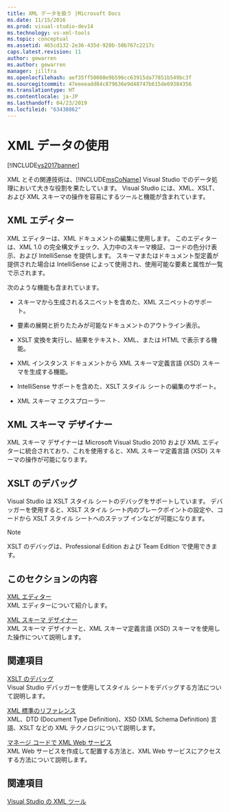 ```yaml
---
title: XML データを扱う |Microsoft Docs
ms.date: 11/15/2016
ms.prod: visual-studio-dev14
ms.technology: vs-xml-tools
ms.topic: conceptual
ms.assetid: 465cd132-2e36-435d-920b-50b767c2217c
caps.latest.revision: 11
author: gewarren
ms.author: gewarren
manager: jillfra
ms.openlocfilehash: aef35ff50080e9b596cc63915da77851b549bc3f
ms.sourcegitcommit: 47eeeeadd84c879636e9d48747b615de69384356
ms.translationtype: HT
ms.contentlocale: ja-JP
ms.lasthandoff: 04/23/2019
ms.locfileid: "63438862"
---
```

# <a name="working-with-xml-data"></a>XML データの使用
[!INCLUDE[vs2017banner](../includes/vs2017banner.md)]

XML とその関連技術は、[!INCLUDE[msCoName](../includes/msconame-md.md)] Visual Studio でのデータ処理において大きな役割を果たしています。 Visual Studio には、XML、XSLT、および XML スキーマの操作を容易にするツールと機能が含まれています。  
  
## <a name="xml-editor"></a>XML エディター  
 XML エディターは、XML ドキュメントの編集に使用します。 このエディターは、XML 1.0 の完全構文チェック、入力中のスキーマ検証、コードの色分け表示、および IntelliSense を提供します。 スキーマまたはドキュメント型定義が提供された場合は IntelliSense によって使用され、使用可能な要素と属性が一覧で示されます。  
  
 次のような機能も含まれています。  
  
- スキーマから生成されるスニペットを含めた、XML スニペットのサポート。  
  
- 要素の展開と折りたたみが可能なドキュメントのアウトライン表示。  
  
- XSLT 変換を実行し、結果をテキスト、XML、または HTML で表示する機能。  
  
- XML インスタンス ドキュメントから XML スキーマ定義言語 (XSD) スキーマを生成する機能。  
  
- IntelliSense サポートを含めた、XSLT スタイル シートの編集のサポート。  
  
- XML スキーマ エクスプローラー  
  
## <a name="xml-schema-designer"></a>XML スキーマ デザイナー  
 XML スキーマ デザイナーは Microsoft Visual Studio 2010 および XML エディターに統合されており、これを使用すると、XML スキーマ定義言語 (XSD) スキーマの操作が可能になります。  
  
## <a name="xslt-debugging"></a>XSLT のデバッグ  
 Visual Studio は XSLT スタイル シートのデバッグをサポートしています。 デバッガーを使用すると、XSLT スタイル シート内のブレークポイントの設定や、コードから XSLT スタイル シートへのステップ インなどが可能になります。  
  
> [!NOTE]
> XSLT のデバッグは、Professional Edition および Team Edition で使用できます。  
  
## <a name="in-this-section"></a>このセクションの内容  
 [XML エディター](../xml-tools/xml-editor.md)  
 XML エディターについて紹介します。  
  
 [XML スキーマ デザイナー](../xml-tools/xml-schema-designer.md)  
 XML スキーマ デザイナーと、XML スキーマ定義言語 (XSD) スキーマを使用した操作について説明します。  
  
## <a name="related-sections"></a>関連項目  
 [XSLT のデバッグ](../xml-tools/debugging-xslt.md)  
 Visual Studio デバッガーを使用してスタイル シートをデバッグする方法について説明します。  
  
 [XML 標準のリファレンス](http://msdn.microsoft.com/79c78508-c9d0-423a-a00f-672e855de401)  
 XML、DTD (Document Type Definition)、XSD (XML Schema Definition) 言語、XSLT などの XML テクノロジについて説明します。
  
 [マネージ コードで XML Web サービス](http://msdn.microsoft.com/c9a7dc25-3e68-4723-bfb7-de4320830196)  
 XML Web サービスを作成して配置する方法と、XML Web サービスにアクセスする方法について説明します。  
  
## <a name="see-also"></a>関連項目  
 [Visual Studio の XML ツール](../xml-tools/xml-tools-in-visual-studio.md)